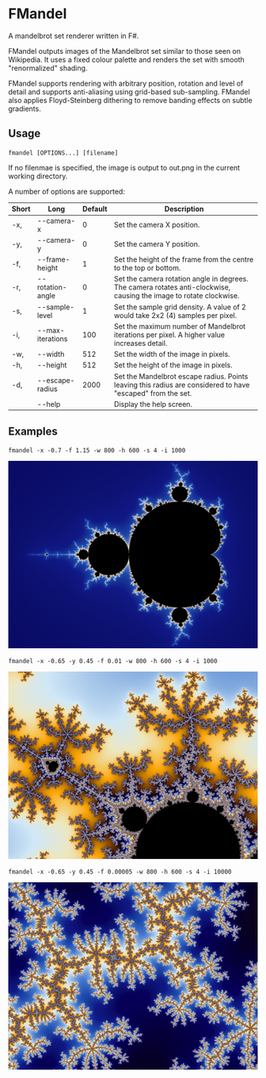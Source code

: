 FMandel
=======

A mandelbrot set renderer written in F#.

FMandel outputs images of the Mandelbrot set
similar to those seen on Wikipedia.
It uses a fixed colour palette
and renders the set with smooth "renormalized" shading.

FMandel supports rendering with arbitrary position, rotation and level of detail
and supports anti-aliasing using grid-based sub-sampling.
FMandel also applies Floyd-Steinberg dithering
to remove banding effects on subtle gradients.

Usage
-----

    fmandel [OPTIONS...] [filename]

If no filenmae is specified, the image is output to out.png
in the current working directory.

A number of options are supported:

Short | Long             | Default | Description
------|------------------|---------|------------
-x,   | --camera-x       | 0       | Set the camera X position.
-y,   | --camera-y       | 0       | Set the camera Y position.
-f,   | --frame-height   | 1       | Set the height of the frame from the centre to the top or bottom.
-r,   | --rotation-angle | 0       | Set the camera rotation angle in degrees. The camera rotates anti-clockwise, causing the image to rotate clockwise.
-s,   | --sample-level   | 1       | Set the sample grid density. A value of 2 would take 2x2 (4) samples per pixel.
-i,   | --max-iterations | 100     | Set the maximum number of Mandelbrot iterations per pixel. A higher value increases detail.
-w,   | --width          | 512     | Set the width of the image in pixels.
-h,   | --height         | 512     | Set the height of the image in pixels.
-d,   | --escape-radius  | 2000    | Set the Mandelbrot escape radius. Points leaving this radius are considered to have "escaped" from the set.
      | --help           |         | Display the help screen.

Examples
--------

    fmandel -x -0.7 -f 1.15 -w 800 -h 600 -s 4 -i 1000

![example-1](examples/1.png?raw=true)

    fmandel -x -0.65 -y 0.45 -f 0.01 -w 800 -h 600 -s 4 -i 1000

![example-2](examples/2.png?raw=true)

    fmandel -x -0.65 -y 0.45 -f 0.00005 -w 800 -h 600 -s 4 -i 10000

![example-3](examples/3.png?raw=true)
